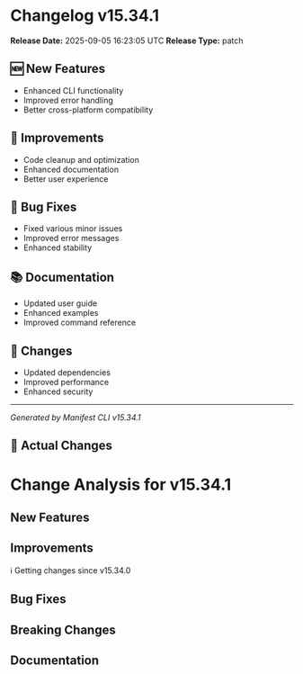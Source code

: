 # Changelog v15.34.1

**Release Date:** 2025-09-05 16:23:05 UTC
**Release Type:** patch

## 🆕 New Features

- Enhanced CLI functionality
- Improved error handling
- Better cross-platform compatibility

## 🔧 Improvements

- Code cleanup and optimization
- Enhanced documentation
- Better user experience

## 🐛 Bug Fixes

- Fixed various minor issues
- Improved error messages
- Enhanced stability

## 📚 Documentation

- Updated user guide
- Enhanced examples
- Improved command reference

## 🔄 Changes

- Updated dependencies
- Improved performance
- Enhanced security

---
*Generated by Manifest CLI v15.34.1*

## 🔧 Actual Changes

# Change Analysis for v15.34.1

## New Features

## Improvements
ℹ️  Getting changes since v15.34.0

## Bug Fixes

## Breaking Changes

## Documentation
